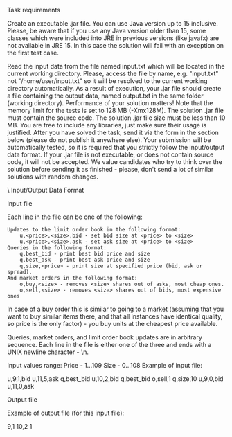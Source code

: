 Task requirements

Create an executable .jar file. You can use Java version up to 15 inclusive. Please, be aware that if you use any Java version older than 15, some classes which were included into JRE in previous versions (like javafx) are not available in JRE 15. In this case the solution will fail with an exception on the first test case.

Read the input data from the file named input.txt which will be located in the current working directory. Please, access the file by name, e.g. "input.txt" not "/home/user/input.txt" so it will be resolved to the current working directory automatically.
As a result of execution, your .jar file should create a file containing the output data, named output.txt in the same folder (working directory).
Performance of your solution matters! Note that the memory limit for the tests is set to 128 MB (-Xmx128M).
The solution .jar file must contain the source code.
The solution .jar file size must be less than 10 MB. You are free to include any libraries, just make sure their usage is justified.
After you have solved the task, send it via the form in the section below (please do not publish it anywhere else). Your submission will be automatically tested, so it is required that you strictly follow the input/output data format. If your .jar file is not executable, or does not contain source code, it will not be accepted.
    We value candidates who try to think over the solution before sending it as finished - please, don't send a lot of similar solutions with random changes. 

\\ Input/Output Data Format

Input file

Each line in the file can be one of the following:

    Updates to the limit order book in the following format:
        u,<price>,<size>,bid - set bid size at <price> to <size>
        u,<price>,<size>,ask - set ask size at <price> to <size>
    Queries in the following format:
        q,best_bid - print best bid price and size
        q,best_ask - print best ask price and size
        q,size,<price> - print size at specified price (bid, ask or spread). 
    And market orders in the following format:
        o,buy,<size> - removes <size> shares out of asks, most cheap ones.
        o,sell,<size> - removes <size> shares out of bids, most expensive ones 

In case of a buy order this is similar to going to a market (assuming that you want to buy <size> similar items there, and that all instances have identical quality, so price is the only factor) - you buy <size> units at the cheapest price available.

Queries, market orders, and limit order book updates are in arbitrary sequence. Each line in the file is either one of the three and ends with a UNIX newline character - \n.

Input values range:
Price - 1...109
Size - 0...108
Example of input file:

u,9,1,bid
u,11,5,ask
q,best_bid
u,10,2,bid
q,best_bid
o,sell,1
q,size,10
u,9,0,bid
u,11,0,ask

Output file

Example of output file (for this input file):

9,1
10,2
1
